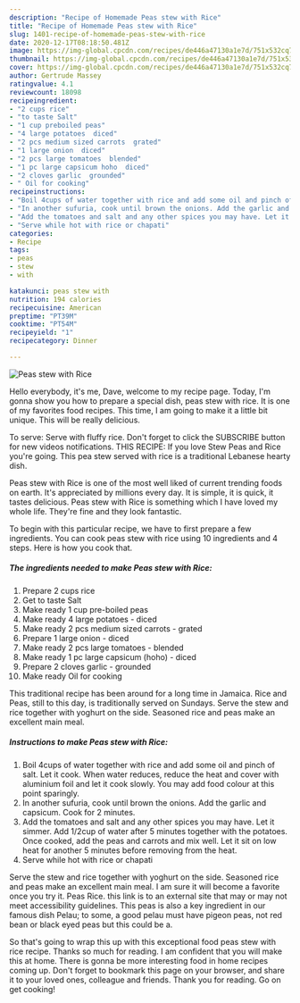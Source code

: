 ```yaml
---
description: "Recipe of Homemade Peas stew with Rice"
title: "Recipe of Homemade Peas stew with Rice"
slug: 1401-recipe-of-homemade-peas-stew-with-rice
date: 2020-12-17T08:18:50.481Z
image: https://img-global.cpcdn.com/recipes/de446a47130a1e7d/751x532cq70/peas-stew-with-rice-recipe-main-photo.jpg
thumbnail: https://img-global.cpcdn.com/recipes/de446a47130a1e7d/751x532cq70/peas-stew-with-rice-recipe-main-photo.jpg
cover: https://img-global.cpcdn.com/recipes/de446a47130a1e7d/751x532cq70/peas-stew-with-rice-recipe-main-photo.jpg
author: Gertrude Massey
ratingvalue: 4.1
reviewcount: 18098
recipeingredient:
- "2 cups rice"
- "to taste Salt"
- "1 cup preboiled peas"
- "4 large potatoes  diced"
- "2 pcs medium sized carrots  grated"
- "1 large onion  diced"
- "2 pcs large tomatoes  blended"
- "1 pc large capsicum hoho  diced"
- "2 cloves garlic  grounded"
- " Oil for cooking"
recipeinstructions:
- "Boil 4cups of water together with rice and add some oil and pinch of salt. Let it cook. When water reduces, reduce the heat and cover with aluminium foil and let it cook slowly. You may add food colour at this point sparingly."
- "In another sufuria, cook until brown the onions. Add the garlic and capsicum. Cook for 2 minutes."
- "Add the tomatoes and salt and any other spices you may have. Let it simmer. Add 1/2cup of water after 5 minutes together with the potatoes. Once cooked, add the peas and carrots and mix well. Let it sit on low heat for another 5 minutes before removing from the heat."
- "Serve while hot with rice or chapati"
categories:
- Recipe
tags:
- peas
- stew
- with

katakunci: peas stew with 
nutrition: 194 calories
recipecuisine: American
preptime: "PT39M"
cooktime: "PT54M"
recipeyield: "1"
recipecategory: Dinner

---
```



![Peas stew with Rice](https://img-global.cpcdn.com/recipes/de446a47130a1e7d/751x532cq70/peas-stew-with-rice-recipe-main-photo.jpg)

Hello everybody, it's me, Dave, welcome to my recipe page. Today, I'm gonna show you how to prepare a special dish, peas stew with rice. It is one of my favorites food recipes. This time, I am going to make it a little bit unique. This will be really delicious.

To serve: Serve with fluffy rice. Don&#39;t forget to click the SUBSCRIBE button for new videos notifications. THIS RECIPE: If you love Stew Peas and Rice you&#39;re going. This pea stew served with rice is a traditional Lebanese hearty dish.

Peas stew with Rice is one of the most well liked of current trending foods on earth. It's appreciated by millions every day. It is simple, it is quick, it tastes delicious. Peas stew with Rice is something which I have loved my whole life. They're fine and they look fantastic.


To begin with this particular recipe, we have to first prepare a few ingredients. You can cook peas stew with rice using 10 ingredients and 4 steps. Here is how you cook that.

<!--inarticleads1-->

##### The ingredients needed to make Peas stew with Rice:

1. Prepare 2 cups rice
1. Get to taste Salt
1. Make ready 1 cup pre-boiled peas
1. Make ready 4 large potatoes - diced
1. Make ready 2 pcs medium sized carrots - grated
1. Prepare 1 large onion - diced
1. Make ready 2 pcs large tomatoes - blended
1. Make ready 1 pc large capsicum (hoho) - diced
1. Prepare 2 cloves garlic - grounded
1. Make ready  Oil for cooking


This traditional recipe has been around for a long time in Jamaica. Rice and Peas, still to this day, is traditionally served on Sundays. Serve the stew and rice together with yoghurt on the side. Seasoned rice and peas make an excellent main meal. 

<!--inarticleads2-->

##### Instructions to make Peas stew with Rice:

1. Boil 4cups of water together with rice and add some oil and pinch of salt. Let it cook. When water reduces, reduce the heat and cover with aluminium foil and let it cook slowly. You may add food colour at this point sparingly.
1. In another sufuria, cook until brown the onions. Add the garlic and capsicum. Cook for 2 minutes.
1. Add the tomatoes and salt and any other spices you may have. Let it simmer. Add 1/2cup of water after 5 minutes together with the potatoes. Once cooked, add the peas and carrots and mix well. Let it sit on low heat for another 5 minutes before removing from the heat.
1. Serve while hot with rice or chapati


Serve the stew and rice together with yoghurt on the side. Seasoned rice and peas make an excellent main meal. I am sure it will become a favorite once you try it. Peas Rice. this link is to an external site that may or may not meet accessibility guidelines. This peas is also a key ingredient in our famous dish Pelau; to some, a good pelau must have pigeon peas, not red bean or black eyed peas but this could be a. 

So that's going to wrap this up with this exceptional food peas stew with rice recipe. Thanks so much for reading. I am confident that you will make this at home. There is gonna be more interesting food in home recipes coming up. Don't forget to bookmark this page on your browser, and share it to your loved ones, colleague and friends. Thank you for reading. Go on get cooking!
